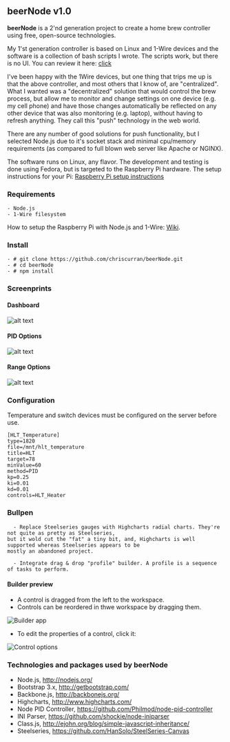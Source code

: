 ## beerNode v1.0

**beerNode** is a 2'nd generation project to create a home brew controller using
free, open-source technologies.

My 1'st generation controller is based on Linux and 1-Wire devices and the
software is a collection of bash scripts I wrote. The scripts work, but there
is no UI. You can review it here: [click](http://www.homebrewtalk.com/f51/monitoring-controlling-linux-cheap-240955)

I've been happy with the 1Wire devices, but one thing that trips me up is that
the above controller, and most others that I know of, are "centralized". What
I wanted was a "decentralized" solution that would control the brew process,
but allow me to monitor and change settings on one device (e.g. my cell phone)
and have those changes automatically be reflected on any other device that was
also monitoring (e.g. laptop), without having to refresh anything. They call
this "push" technology in the web world.

There are any number of good solutions for push functionality, but I selected
Node.js due to it's socket stack and minimal cpu/memory requirements (as
compared to full blown web server like Apache or NGINX).

The software runs on Linux, any flavor. The development and testing is done
using Fedora, but is targeted to the Raspberry Pi hardware. The setup instructions 
for your Pi: [Raspberry Pi setup instructions](https://github.com/chriscurran/beerNode/wiki/Raspberry-Pi)


### Requirements

	- Node.js 
	- 1-Wire filesystem
	
How to setup the Raspberry Pi with Node.js and 1-Wire: [Wiki](https://github.com/chriscurran/beerNode/wiki/Raspberry-Pi).
	

### Install

	- # git clone https://github.com/chriscurran/beerNode.git
	- # cd beerNode
	- # npm install

### Screenprints
#### Dashboard
![alt text](http://www.planetcurran.com/beer/beerNode/Dashboard.png "Dashboard")

#### PID Options
![alt text](http://www.planetcurran.com/beer/beerNode/1820-options.png "PID Options")

#### Range Options
![alt text](http://www.planetcurran.com/beer/beerNode/1820-range.png "Range Options")


### Configuration

Temperature and switch devices must be configured on the server before use.

	[HLT_Temperature]
	type=1820
	file=/mnt/hlt_temperature
	title=HLT
	target=78
	minValue=60
	method=PID
	kp=0.25
	ki=0.01
	kd=0.01
	controls=HLT_Heater

### Bullpen

      - Replace Steelseries gauges with Highcharts radial charts. They're not quite as pretty as Steelseries,
	but it wold cut the "fat" a tiny bit, and, Highcharts is well supported whereas Steelseries appears to be 
	mostly an abandoned project.

      - Integrate drag & drop "profile" builder. A profile is a sequence of tasks to perform.


#### Builder preview

 - A control is dragged from the left to the workspace. 
 - Controls can be reordered in thwe workspace by dragging them.

![Builder app](http://www.planetcurran.com/beer/beerNode/builder-main-00.png)


 - To edit the properties of a control, click it:

![Control options](http://www.planetcurran.com/beer/beerNode/builder-control-00.png)



### Technologies and packages used by beerNode

 - Node.js, http://nodejs.org/
 - Bootstrap 3.x, http://getbootstrap.com/
 - Backbone.js, http://backbonejs.org/
 - Highcharts, http://www.highcharts.com/
 - Node PID Controller, https://github.com/Philmod/node-pid-controller
 - INI Parser, https://github.com/shockie/node-iniparser
 - Class.js, http://ejohn.org/blog/simple-javascript-inheritance/
 - Steelseries, https://github.com/HanSolo/SteelSeries-Canvas
